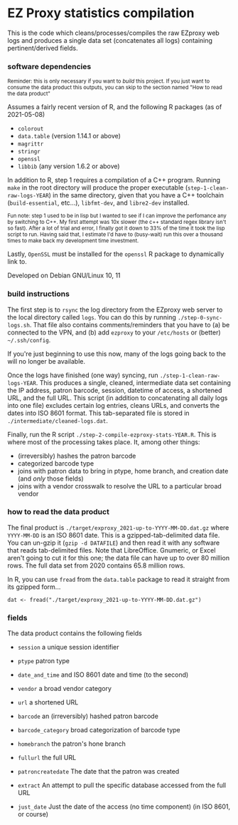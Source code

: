 
# EZ Proxy statistics compilation


This is the code which cleans/processes/compiles the raw EZproxy
web logs and produces a single data set (concatenates all logs)
containing pertinent/derived fields.

### software dependencies

<sup>Reminder: this is only necessary if you want to _build_ this project.
If you just want to consume the data product this outputs, you can skip
to the section named "How to read the data product"</sup>

Assumes a fairly recent version of R, and the following R packages
(as of 2021-05-08)

- `colorout`
- `data.table` (version 1.14.1 or above)
- `magrittr`
- `stringr`
- `openssl`
- `libbib` (any version 1.6.2 or above)

In addition to R, step 1 requires a compilation of a C++ program. Running
`make` in the root directory will produce the proper executable
(`step-1-clean-raw-logs-YEAR`) in the same directory, given that you have
a C++ toolchain (`build-essential`, etc...), `libfmt-dev`, and `libre2-dev`
installed.

<sup>Fun note: step 1 used to be in lisp but I wanted to see if I can
improve the perfomance any by switching to C++. My first attempt was
10x slower (the c++ standard regex library isn't so fast). After a lot of
trial and error, I finally got it down to 33% of the time it took the lisp
script to run. Having said that, I estimate I'd have to (busy-wait) run this
over a thousand times to make back my development time investment.</sup>

Lastly, `OpenSSL` must be installed for the `openssl` R package
to dynamically link to.

Developed on Debian GNU/Linux 10, 11


### build instructions

The first step is to `rsync` the log directory from the EZproxy web
server to the local directory called `logs`.
You can do this by running `./step-0-sync-logs.sh`.
That file also contains comments/reminders that you have to (a)
be connected to the VPN, and (b) add `ezproxy` to your `/etc/hosts`
or (better) `~/.ssh/config`.

If you're just beginning to use this now, many of the logs going back to the
will no longer be available.

Once the logs have finished (one way) syncing, run
`./step-1-clean-raw-logs-YEAR`. This produces a single, cleaned,
intermediate data set containing the IP address, patron barcode,
session, datetime of access, a shortened URL, and the full URL.
This script (in addition to concatenating all daily logs into one file)
excludes certain log entries, cleans URLs, and converts the dates
into ISO 8601 format.
This tab-separated file is stored in `./intermediate/cleaned-logs.dat`.

Finally, run the R script `./step-2-compile-ezproxy-stats-YEAR.R`.
This is where most of the processing takes place. It, among other things:

- (irreversibly) hashes the patron barcode
- categorized barcode type
- joins with patron data to bring in ptype, home branch, and creation date
  (and _only_ those fields)
- joins with a vendor crosswalk to resolve the URL to a particular
  broad vendor


### how to read the data product

The final product is `./target/exproxy_2021-up-to-YYYY-MM-DD.dat.gz`
where `YYYY-MM-DD` is an ISO 8601 date.
This is a gzipped-tab-delimited data file.
You can un-gzip it (`gzip -d DATAFILE`) and then read it with
any software that reads tab-delimited files. Note that
LibreOffice. Gnumeric, or Excel aren't going to cut it for
this one; the data file can have up to over 80 million rows.
The full data set from 2020 contains 65.8 million rows.

In R, you can use `fread` from the `data.table` package to read
it straight from its gzipped form...

```
dat <- fread("./target/exproxy_2021-up-to-YYYY-MM-DD.dat.gz")
```


### fields

The data product contains the following fields
- `session`
  a unique session identifier

- `ptype`
  patron type

- `date_and_time`
  and ISO 8601 date and time (to the second)

- `vendor`
  a broad vendor category

- `url`
  a shortened URL

- `barcode`
  an (irreversibly) hashed patron barcode

- `barcode_category`
  broad categorization of barcode type

- `homebranch`
  the patron's hone branch

- `fullurl`
  the full URL

- `patroncreatedate`
  The date that the patron was created

- `extract`
  An attempt to pull the specific database accessed from the full URL

- `just_date`
  Just the date of the access (no time component) (in ISO 8601, or course)
